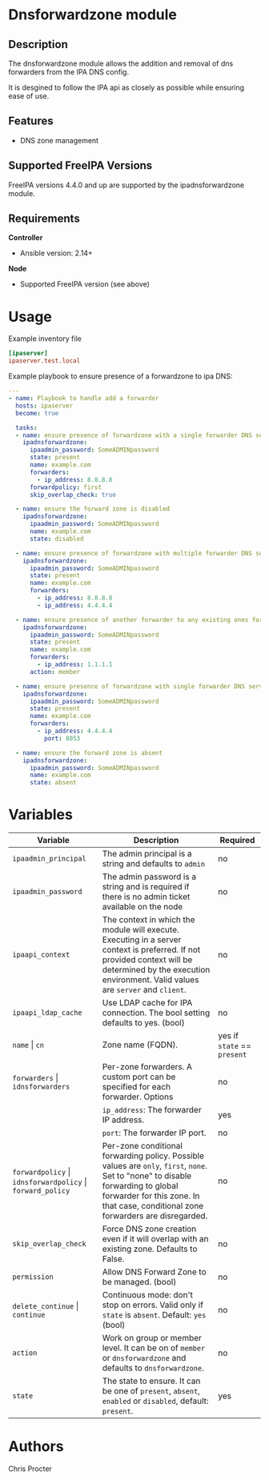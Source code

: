 Dnsforwardzone module
=====================

Description
-----------

The dnsforwardzone module allows the addition and removal of dns forwarders from the IPA DNS config.

It is desgined to follow the IPA api as closely as possible while ensuring ease of use.


Features
--------
* DNS zone management

Supported FreeIPA Versions
--------------------------

FreeIPA versions 4.4.0 and up are supported by the ipadnsforwardzone module.

Requirements
------------
**Controller**
* Ansible version: 2.14+

**Node**
* Supported FreeIPA version (see above)


Usage
=====

Example inventory file

```ini
[ipaserver]
ipaserver.test.local
```


Example playbook to ensure presence of a forwardzone to ipa DNS:

```yaml
---
- name: Playbook to handle add a forwarder
  hosts: ipaserver
  become: true

  tasks:
  - name: ensure presence of forwardzone with a single forwarder DNS server
    ipadnsforwardzone:
      ipaadmin_password: SomeADMINpassword
      state: present
      name: example.com
      forwarders:
        - ip_address: 8.8.8.8
      forwardpolicy: first
      skip_overlap_check: true

  - name: ensure the forward zone is disabled
    ipadnsforwardzone:
      ipaadmin_password: SomeADMINpassword
      name: example.com
      state: disabled

  - name: ensure presence of forwardzone with multiple forwarder DNS server
    ipadnsforwardzone:
      ipaadmin_password: SomeADMINpassword
      state: present
      name: example.com
      forwarders:
        - ip_address: 8.8.8.8
        - ip_address: 4.4.4.4

  - name: ensure presence of another forwarder to any existing ones for example.com
    ipadnsforwardzone:
      ipaadmin_password: SomeADMINpassword
      state: present
      name: example.com
      forwarders:
        - ip_address: 1.1.1.1
      action: member

  - name: ensure presence of forwardzone with single forwarder DNS server on non-stardard port
    ipadnsforwardzone:
      ipaadmin_password: SomeADMINpassword
      state: present
      name: example.com
      forwarders:
        - ip_address: 4.4.4.4
          port: 8053

  - name: ensure the forward zone is absent
    ipadnsforwardzone:
      ipaadmin_password: SomeADMINpassword
      name: example.com
      state: absent
```

Variables
=========

Variable | Description | Required
-------- | ----------- | --------
`ipaadmin_principal` | The admin principal is a string and defaults to `admin` | no
`ipaadmin_password` | The admin password is a string and is required if there is no admin ticket available on the node | no
`ipaapi_context` | The context in which the module will execute. Executing in a server context is preferred. If not provided context will be determined by the execution environment. Valid values are `server` and `client`. | no
`ipaapi_ldap_cache` | Use LDAP cache for IPA connection. The bool setting defaults to yes. (bool) | no
`name` \| `cn` | Zone name (FQDN). | yes if `state` == `present`
`forwarders` \| `idnsforwarders` |  Per-zone forwarders. A custom port can be specified for each forwarder. Options | no
&nbsp; | `ip_address`: The forwarder IP address. | yes
&nbsp; | `port`: The forwarder IP port. | no
`forwardpolicy` \| `idnsforwardpolicy` \| `forward_policy` | Per-zone conditional forwarding policy. Possible values are `only`, `first`, `none`. Set to "none" to disable forwarding to global forwarder for this zone. In that case, conditional zone forwarders are disregarded. | no
`skip_overlap_check` | Force DNS zone creation even if it will overlap with an existing zone. Defaults to False. | no
`permission` | Allow DNS Forward Zone to be managed. (bool) | no
`delete_continue` \| `continue` | Continuous mode: don't stop on errors. Valid only if `state` is `absent`. Default: `yes` (bool) | no
`action` | Work on group or member level. It can be on of `member` or `dnsforwardzone` and defaults to `dnsforwardzone`. | no
`state` | The state to ensure. It can be one of `present`, `absent`, `enabled` or `disabled`, default: `present`. | yes


Authors
=======

Chris Procter
